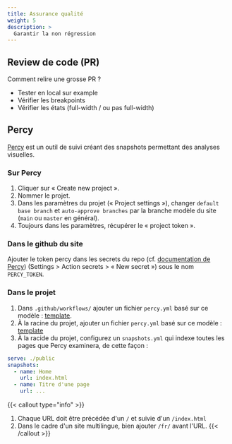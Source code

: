 ```yaml
---
title: Assurance qualité
weight: 5
description: >
  Garantir la non régression
---
```


## Review de code (PR)

Comment relire une grosse PR ?

- Tester en local sur example
- Vérifier les breakpoints
- Vérifier les états (full-width / ou pas full-width)



## Percy
[Percy](https://percy.io/) est un outil de suivi créant des snapshots permettant des analyses visuelles.

### Sur Percy
1. Cliquer sur « Create new project ».
2. Nommer le projet.
3. Dans les paramètres du projet (« Project settings »), changer `default base branch` et `auto-approve branches` par la branche modèle du site (`main` ou `master` en général).
4. Toujours dans les paramètres, récupérer le « project token ».

### Dans le github du site
Ajouter le token percy dans les secrets du repo (cf. [documentation de Percy](https://docs.percy.io/docs/github-actions)) (Settings > Action secrets > « New secret ») sous le nom `PERCY_TOKEN`.

### Dans le projet
1. Dans `.github/workflows/` ajouter un fichier `percy.yml` basé sur ce modèle : [template](https://github.com/noesya/osuny-hugo-template/blob/main/.github/workflows/percy.yml).
2. À la racine du projet, ajouter un fichier `percy.yml` basé sur ce modèle : [template](https://github.com/noesya/osuny-hugo-template/blob/main/.percy.yml)
3. À la racide du projet, configurez un `snapshots.yml` qui indexe toutes les pages que Percy examinera, de cette façon : 

```` yml {filename="snapshots.yml"}
serve: ./public
snapshots:
  - name: Home
    url: index.html
  - name: Titre d'une page
    url: ...
````

{{< callout type="info" >}}
  1. Chaque URL doit être précédée d'un `/` et suivie d'un `/index.html`
  2. Dans le cadre d'un site multilingue, bien ajouter `/fr/` avant l'URL.
{{< /callout >}}